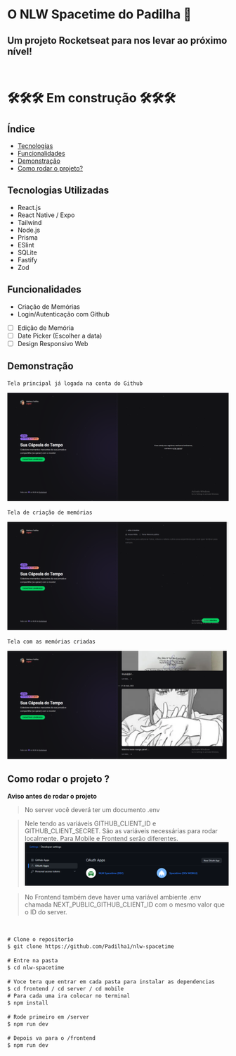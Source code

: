 # O NLW Spacetime do Padilha 🚀

## Um projeto Rocketseat para nos levar ao próximo nível!

<br>

# 🛠🛠🛠 Em construção 🛠🛠🛠

## Índice

- <a href="Tecnologias Utilizadas"> Tecnologias </a>
- <a href="Funcionalidades"> Funcionalidades </a>
- <a href="Demonstração"> Demonstração </a>
- <a href="Como rodar o projeto ?"> Como rodar o projeto? </a>

## Tecnologias Utilizadas

- React.js
- React Native / Expo
- Tailwind
- Node.js
- Prisma
- ESlint
- SQLite
- Fastify
- Zod

## Funcionalidades

- Criação de Memórias
- Login/Autenticação com Github
- [ ] Edição de Memória
- [ ] Date Picker (Escolher a data)
- [ ] Design Responsivo Web

## Demonstração

    Tela principal já logada na conta do Github

![Tela principal](frontend\public\indexSpacetime.png)

    Tela de criação de memórias

![Tela principal](frontend\public\createMemories.png)

    Tela com as memórias criadas

![Tela principal](frontend\public\pageMemories.png)

## Como rodar o projeto ?

**Aviso antes de rodar o projeto**

> No server você deverá ter um documento .env

> Nele tendo as variáveis GITHUB_CLIENT_ID e GITHUB_CLIENT_SECRET. São as variáveis necessárias para rodar localmente. Para Mobile e Frontend serão diferentes.
> ![](frontend\public\devSetting.png)

> No Frontend também deve haver uma variável ambiente .env
> chamada NEXT_PUBLIC_GITHUB_CLIENT_ID com o mesmo valor que o ID do server.

<br>

```
# Clone o repositorio
$ git clone https://github.com/Padilha1/nlw-spacetime

# Entre na pasta
$ cd nlw-spacetime

# Voce tera que entrar em cada pasta para instalar as dependencias
$ cd frontend / cd server / cd mobile
# Para cada uma ira colocar no terminal
$ npm install

# Rode primeiro em /server
$ npm run dev

# Depois va para o /frontend
$ npm run dev

```
